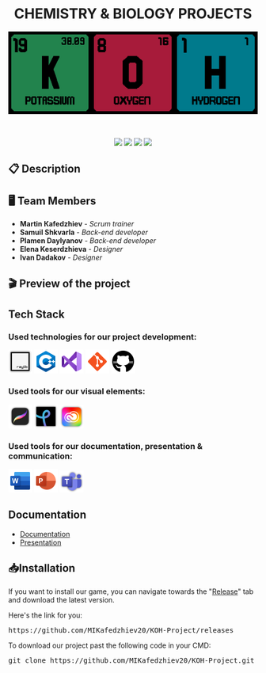 <h1 align = "center"> CHEMISTRY & BIOLOGY PROJECTS </h1>

<p align="center">
  <img src = "https://github.com/MIKafedzhiev20/KOH-Project/blob/main/KOH/assets/logo/logo.png" alt="logo" />
</p><br>

<p align = "center">
   <img src = "https://img.shields.io/github/languages/count/MIKafedzhiev20/KOH-Project?style=for-the-badge">
   <img src = "https://img.shields.io/github/contributors/MIKafedzhiev20/KOH-Project?style=for-the-badge">
   <img src = "https://img.shields.io/github/repo-size/MIKafedzhiev20/KOH-Project?style=for-the-badge">
   <img src = "https://img.shields.io/github/languages/top/MIKafedzhiev20/KOH-Project?style=for-the-badge">
</p>

## 📋 Description

## 🖥 Team Members
* **Martin Кafedzhiev** - *Scrum trainer* 
* **Samuil Shkvarla** - *Back-end developer*
* **Plamen Daylyanov** - *Back-end developer* 
* **Elena Keserdzhieva** - *Designer* 
* **Ivan Dadakov** - *Designer* 

## 🎬 Preview of the project

## Tech Stack

### Used technologies for our project development:

<img src = "https://github.com/MIKafedzhiev20/KOH-Project/blob/main/KOH/assets/README/Raylib.png" alt="Raylib" />
<img src = "https://github.com/MIKafedzhiev20/KOH-Project/blob/main/KOH/assets/README/C%2B%2B.png" alt="C++" />
<img src = "https://github.com/MIKafedzhiev20/KOH-Project/blob/main/KOH/assets/README/VS.png" alt="Visual Studio 2022" />
<img src = "https://github.com/MIKafedzhiev20/KOH-Project/blob/main/KOH/assets/README/Git.png" alt="Git" />
<img src = "https://github.com/MIKafedzhiev20/KOH-Project/blob/main/KOH/assets/README/GitHub.png" alt="GitHub" />

### Used tools for our visual elements:

<img src = "https://github.com/MIKafedzhiev20/KOH-Project/blob/main/KOH/assets/README/Procreate.png" alt="Procreate" />
<img src = "https://github.com/MIKafedzhiev20/KOH-Project/blob/main/KOH/assets/README/Pixlr.png" alt="Pixlr" />
<img src = "https://github.com/MIKafedzhiev20/KOH-Project/blob/main/KOH/assets/README/CC.png" alt="Creative Cloud" />

### Used tools for our documentation, presentation & communication:

<img src = "https://github.com/MIKafedzhiev20/KOH-Project/blob/main/KOH/assets/README/Word.png" alt="MS Word" width=48px />
<img src = "https://github.com/MIKafedzhiev20/KOH-Project/blob/main/KOH/assets/README/PP.png" alt="MS PowerPoint" width=48px />
<img src = "https://github.com/MIKafedzhiev20/KOH-Project/blob/main/KOH/assets/README/MT.png" alt="MS Teams" width=48px />

## Documentation

  - [Documentation](https://github.com/MIKafedzhiev20/KOH-Project/tree/main/Documents)
  - [Presentation](https://github.com/MIKafedzhiev20/KOH-Project/tree/main/Documents)

## 📥Installation

If you want to install our game, you can navigate towards the "[Release](https://github.com/MIKafedzhiev20/KOH-Project/releases)" tab and download the latest version.

Here's the link for you:
<pre>https://github.com/MIKafedzhiev20/KOH-Project/releases</pre>

To download our project past the following code in your CMD:
<pre>git clone https://github.com/MIKafedzhiev20/KOH-Project.git</pre>